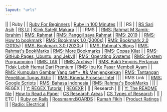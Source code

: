 ```yaml
---
layout: "urls"
---
```


||
| Ruby |
| [Ruby For Beginners](https://ruby-for-beginners.rubymonstas.org/) | [Ruby in 100 Minutes](http://tutorials.jumpstartlab.com/projects/ruby_in_100_minutes.html) |
||
| RS |
| [RS Sari Asih](https://www.sariasih.com/) | [RS UI](https://rs.ui.ac.id/umum/) | [Klink Satelit Makara](https://www.instagram.com/kliniksatelitui/) |
||
| RMS |
| [RMS: Rahmat M Samik-Ibrahim](https://rahmatm.samik-ibrahim.vlsm.org/) | [RMS: Rahmat](https://rahmat.vlsm.org/) | [RMS: Panggil saya Rahmat](https://rahmatm.samik-ibrahim.vlsm.org/2016/08/panggil-saya-rahmat.html) | [RMS: 2019](https://rahmatm.samik-ibrahim.vlsm.org/2019/02/bookmark-2019.html) |
| [RMS: How to bookmark](https://rahmatm.samik-ibrahim.vlsm.org/2020/09/pemeliharaan-bookmarks.html) | [RMS: Bookmark 1.0 (2000s)](https://rms46.vlsm.org/etc-welcome.html) | [RMS: Bookmark 2.0 (2010s)](https://home.vlsm.org/) | [RMS: Bookmark 3.0 (2020s)](https://urls.vlsm.org/) |
| [RMS: Rahmat's Blogs](https://rahmatm.samik-ibrahim.vlsm.org/2014/09/rms-blog-links.html) | [RMS: Rahmat's BookMarks](https://rahmatm.samik-ibrahim.vlsm.org/p/rmss-url-list.html) | [RMS: More Bookmarks](https://rahmatm.samik-ibrahim.vlsm.org/p/rmss-url-list.html) | [RMS: Copas Kilat](https://rahmatm.samik-ibrahim.vlsm.org/2017/08/copas-kilat.html) |
| [RMS: GitHub Pages, Ubuntu, and Jekyll](https://jekyll.vlsm.org/) | [RMS: Operating Systems](https://os.vlsm.org/) | [RMS: System Programming](https://sysprog.vlsm.org/) | [RMS: TAR](https://rahmatm.samik-ibrahim.vlsm.org/2020/06/tar-tape-archive-for-dummies-morons-and.html) |
| [RMS: Archive](https://rms46.vlsm.org/) |
| [RMS: Bukti Empiris Pertamax Tidak Lebih Hemat Dari Premium](https://tinjari.blogspot.com/2017/06/bensin-oktan-berapa-88-90-92-95.html) | [RMS: Ibu Ke Pasar Membeli Ayam](https://rahmatm.samik-ibrahim.vlsm.org/2011/08/ibu-ke-pasar-membeli-ayam.html) |
| [RMS: Kumpulan Gambar Yang @#*+_#& Menjengkelkan](https://rahmatm.samik-ibrahim.vlsm.org/2013/10/kumpulan-hal.html) | [RMS: Tantangan Penelitian Tugas Akhir](https://rahmatm.samik-ibrahim.vlsm.org/2011/01/tantangan-penelitian-tugas-akhir.html) |
| [RMS: Kinerja Prosesor Intel](https://rahmatm.samik-ibrahim.vlsm.org/2012/12/prosesor-intel-core-i5-650.html) |
||
| RMS Link |
| [RMS: Google Scripts](https://rahmatm.samik-ibrahim.vlsm.org/2017/07/google-scripts.html) | [RMS: Bahasa Indonesia](https://rahmatm.samik-ibrahim.vlsm.org/2017/08/bahasa-indonesia.html) | [RMS: Rahmat's BookMarks](https://rahmatm.samik-ibrahim.vlsm.org/p/rmss-url-list.html) |
||
| REGEX |
| [Y: REGEX Tutorial](https://youtu.be/rhzKDrUiJVk) | [REGEXR](https://regexr.com/) |
||
| Research |
||
| [Y: The README file](https://youtu.be/EBZxpavWMjk) | [How to Read a Paper](https://www.sciencemag.org/careers/2016/03/how-seriously-read-scientific-paper) | [CS Research Areas](https://cs.unc.edu/research/areas/) | [CS Types of Research](https://www.cs.bham.ac.uk/research/projects/cogaff/misc/cs-research.pdf) |
||
| ETC |
| [Ruby on Rails](https://www.youtube.com/watch?v=fmyvWz5TUWg) | [Rossmann:BOARDS](https://boards.rossmanngroup.com/) | [Rumah Fikih](https://www.rumahfiqih.com/) | [Product Ratings](https://www.rtings.com/) |
||
| [Radio: Electrical](https://electrical-radio.com/) |

